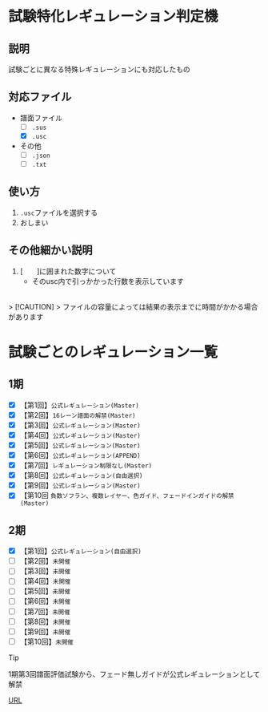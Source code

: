 # 試験特化レギュレーション判定機

## 説明
試験ごとに異なる特殊レギュレーションにも対応したもの

## 対応ファイル
- 譜面ファイル
  - [ ] `.sus` 
  - [x] `.usc`

- その他
  - [ ] `.json`
  - [ ] `.txt`

## 使い方
1. `.usc`ファイルを選択する
2. おしまい

## その他細かい説明
1. [　　]に囲まれた数字について
     - そのusc内で引っかかった行数を表示しています

<br>
> [!CAUTION]
> ファイルの容量によっては結果の表示までに時間がかかる場合があります
<br>

# 試験ごとのレギュレーション一覧<br>

## 1期
- [x] 【第1回】`公式レギュレーション(Master)`<br>
- [x] 【第2回】`16レーン譜面の解禁(Master)`<br>
- [x] 【第3回】`公式レギュレーション(Master)`<br>
- [x] 【第4回】`公式レギュレーション(Master)`<br>
- [x] 【第5回】`公式レギュレーション(Master)`<br>
- [x] 【第6回】`公式レギュレーション(APPEND)`<br>
- [x] 【第7回】`レギュレーション制限なし(Master)`<br>
- [x] 【第8回】`公式レギュレーション(自由選択)`<br>
- [x] 【第9回】`公式レギュレーション(Master)`<br>
- [x] 【第10回 `負数ソフラン、複数レイヤー、色ガイド、フェードインガイドの解禁(Master)`<br>

## 2期
- [x] 【第1回】`公式レギュレーション(自由選択)`<br>
- [ ] 【第2回】`未開催`<br>
- [ ] 【第3回】`未開催`<br>
- [ ] 【第4回】`未開催`<br>
- [ ] 【第5回】`未開催`<br>
- [ ] 【第6回】`未開催`<br>
- [ ] 【第7回】`未開催`<br>
- [ ] 【第8回】`未開催`<br>
- [ ] 【第9回】`未開催`<br>
- [ ] 【第10回】`未開催`<br>

<!-- ## 3期
- [ ] 【第1回】`未開催`<br>
- [ ] 【第2回】`未開催`<br>
- [ ] 【第3回】`未開催`<br>
- [ ] 【第4回】`未開催`<br>
- [ ] 【第5回】`未開催`<br>
- [ ] 【第6回】`未開催`<br>
- [ ] 【第7回】`未開催`<br>
- [ ] 【第8回】`未開催`<br>
- [ ] 【第9回】`未開催`<br>
- [ ] 【第10回】`未開催`<br>
 -->

> [!TIP]
> 1期第3回譜面評価試験から、フェード無しガイドが公式レギュレーションとして解禁

[URL](https://ens-17.github.io/analyze/)
